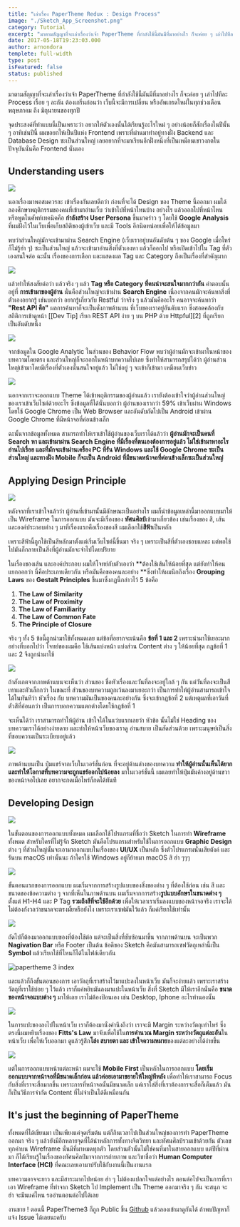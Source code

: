 ```yaml
---
title: "เล่าเรื่อง PaperTheme Redux : Design Process"
image: "./Sketch_App_Screenshot.png"
category: Tutorial
excerpt: "มาตามสัญญาที่จะเล่าเรื่องว่าเจ้า PaperTheme ที่กำลังใช้นี้มันมีที่มาอย่างไร ก็จะค่อย ๆ เล่าไปทีละ Process เรื่อย ๆ ละกัน ต้องเกริ่นก่อนว่า เว็บนี้จะมีการเปลี่ยน"
date: 2017-05-18T19:23:03.000
author: arnondora
templete: full-width
type: post
isFeatured: false
status: published
---
```


มาตามสัญญาที่จะเล่าเรื่องว่าเจ้า PaperTheme ที่กำลังใช้นี้มันมีที่มาอย่างไร ก็จะค่อย ๆ เล่าไปทีละ Process เรื่อย ๆ ละกัน ต้องเกริ่นก่อนว่า เว็บนี้จะมีการเปลี่ยน หรืออัพเกรดใหม่ในทุกช่วงเดือน พฤษภาคม ถึง มิถุนายนของทุกปี

จุดประสงค์ที่ทำแบบนี้เป็นเพราะว่า อยากให้ตัวเองนั้นได้เรียนรู้อะไรใหม่ ๆ อย่างน้อยก็สักเรื่องในปีนั้น ๆ อาทิเช่นปีนี้ ผมขอยกให้เป็นปีแห่ง Frontend เพราะที่ผ่านมาทำอยู่ทางฝั่ง Backend และ Database Design ซะเป็นส่วนใหญ่ เลยอยากที่จะมาเรียนอีกฝั่งหนึ่งที่เป็นเหมือนเขาวงกตในปัจจุบันนั่นคือ Frontend นั่นเอง

## Understanding users
![](./Google_Analytics_Arnondora_Site_1.png)

นอกเรื่องมาพอสมควรละ เข้าเรื่องกันเลยดีกว่า ก่อนที่จะได้ Design ของ Theme นี้ออกมา ผมได้ลองศึกษาพฤติกรรมของคนที่เข้ามาอ่านเว็บ ว่าเข้าไปที่หน้าไหนบ้าง อย่างไร แล้วออกไปที่หน้าไหน หรือพูดในศัพท์เทคนิคคือ **กำลังสร้าง** **User Persona** ขึ้นมาคร่าว ๆ โดยใช้ **Google Analysis** ที่ผมฝังไว้ในเว็บเพื่อเก็บสถิติของผู้เข้าเว็บ และมี Tools อีกนิดหน่อยเพื่อให้ได้ข้อมูลมา

พบว่าส่วนใหญ่มักจะเข้ามาผ่าน Search Engine (เว็บเราอยู่บนอันดับต้น ๆ ของ Google เมื่อไหร่ก็ไม่รู้ฮ่า ๆ) ซะเป็นส่วนใหญ่ แล้วจะเข้ามาอ่านสิ่งที่ตัวเองหา แล้วก็ออกไป หรือเปิดเข้าไปใน Tag ที่ตัวเองสนใจต่อ ฉะนั้น เรื่องของการเลือก และแสดงผล Tag และ Category ถือเป็นเรื่องที่สำคัญมาก

![](./What_is_REST_API_Google_Search_Page.png)

แล้วทำให้สงสัยต่อว่า แล้วจริง ๆ แล้ว **Tag หรือ Category ที่คนน่าจะสนใจมากกว่ากัน** คำตอบนั้นอยู่ที่ **การเข้ามาของผู้อ่าน** นั่นคือส่วนใหญ่จะเข้าผ่าน **Search Engine** เนื่องจากคนมักจะค้นหาสิ่งที่ตัวเองอยากรู้ เช่นบอกว่า อยากรู้เกี่ยวกับ Restful ว่าจริง ๆ แล้วมันคืออะไร คนอาจจะค้นหาว่า **"Rest API คือ"** ผลการค้นหาก็จะเป็นดั่งภาพด้านบน ที่เว็บของเราอยู่อันดับแรก ซึ่งสอดคล้องกับสถิติการเข้าดูหน้า [\[Dev Tip\] เรียก REST API ง่าย ๆ บน PHP ด้วย Httpful][2] ที่ถูกเรียกเป็นอันดับหนึ่ง

![](./Google_Analytics_Arnondora_Site_Behavior_Flow_1.png)

จากข้อมูลใน Google Analytic ในส่วนของ Behavior Flow พบว่าผู้อ่านมักจะเข้ามาในหน้าของบทความโดยตรง และส่วนใหญ่ก็จะออกในหน้าบทความไปเลย ซึ่งทำให้สามารถสรุปได้ว่า ผู้อ่านส่วนใหญ่เข้ามาโดยมีเรื่องที่ตัวเองนั้นสนใจอยู่แล้ว ไม่ใช่อยู่ ๆ จะเข้าก็เข้ามา เหมือนเว็บข่าว

![](./Google_Analytics_Arnondora_Site_User_System_1.png)

นอกจากเราจะออกแบบ Theme ได้เข้าพฤติกรรมของผู้อ่านแล้ว เรายังต้องเข้าใจว่าผู้อ่านส่วนใหญ่ของเราเข้าเว็บไซต์ด้วยอะไร ซึ่งข้อมูลที่ได้นั่นบอกว่า ผู้อ่านของเรากว่า 59% เข้าเว็บผ่าน Windows โดยใช้ Google Chrome เป็น Web Browser และอันดับถัดไปเป็น Android เข้าผ่าน Google Chrome ที่มีหน้าจอที่ค่อนข้างเล็ก

ฉะนั้นจากข้อมูลทั้งหมด สามารถทำให้เราเข้าใช้ผู้อ่านของเว็บเราได้แล้วว่า **ผู้อ่านมักจะเป็นคนที่ Search หา และเข้ามาผ่าน Search Engine ที่มีเรื่องที่ตนเองต้องการอยู่แล้ว ไม่ใช่เข้ามาหาอะไรอ่านไปเรื่อย และที่มักจะเข้าผ่านเครื่อง PC ที่รัน Windows และใช้ Google Chrome ซะเป็นส่วนใหญ่ และทางฝั่ง Mobile ก็จะเป็น Android ที่มีขนาดหน้าจอที่ค่อนข้างเล็กซะเป็นส่วนใหญ่**

## Applying Design Principle
![](./Arnondora30_Design_Wireframe.png)

หลังจากที่เราเข้าใจแล้วว่า ผู้อ่านที่เข้ามานั้นมีลักษณะเป็นอย่างไร ผมก็นำข้อมูลเหล่านี้มาออกแบบมาให้เป็น Wireframe ในการออกแบบ มันจะมีเรื่องของ **ทัศนศิลป์**เข้ามาเกี่ยวข้อง เช่นเรื่องของ สี, เส้น และองค์ประกอบต่าง ๆ มาที่เรื่องแรกคือเรื่องของสี ผมเลือกใช้**สีฟ้า**เป็นหลัก

เพราะสีฟ้านี้ถูกใช้เป็นสีหลักมาตั้งแต่เริ่มเว็บไซต์นี้ขึ้นมา จริง ๆ เพราะเป็นสีที่ตัวเองชอบแหละ แต่พอใช้ไปมันก็กลายเป็นสิ่งที่ผู้อ่านมักจะจำไปโดยปริยาย

ในเรื่องของเส้น และองค์ประกอบ ผมให้โจทย์กับตัวเองว่า **ต้องใช้เส้นให้น้อยที่สุด แต่ยังทำให้คนแยกออกว่า นี่คือประเภทเดียวกัน หรือมันคือของคนละอย่าง **ซึ่งทำให้ผมนึกถึงเรื่อง **Grouping Laws** ของ **Gestalt Principles** ขึ้นมาซึ่งกฏนี้กล่าวไว้ 5 ข้อคือ


1. **The Law of Similarity**
2. **The Law of Proximity**
3. **The Law of Familiarity**
4. **The Law of Common Fate**
5. **The Principle of Closure**

จริง ๆ ทั้ง 5 ข้อนี้ถูกนำมาใช้ทั้งหมดเลย แต่ข้อที่อยากจะเน้นคือ **ข้อที่ 1 และ 2** เพราะนำมาใช้เยอะมาก อย่างที่บอกไปว่า โจทย์ของผมคือ ใช้เส้นแบ่งหน้า แบ่งส่วน Content ต่าง ๆ ให้น้อยที่สุด กฏข้อที่ 1 และ 2 จึงถูกนำมาใช้

![](./Arnondora30_Design_TitleContent_Distace.png)

ถ้าสังเกตจากภาพด้านบนจะเห็นว่า ส่วนของ ชื่อหัวเรื่องและวันที่ลงจะอยู่ใกล้ ๆ กัน แต่วันที่ลงจะเป็นสีเทาและตัวเล็กกว่า ในขณะที่ ส่วนของบทความถูกเว้นลงมาเยอะกว่า เป็นการทำให้ผู้อ่านสามารถเข้าใจได้ในทันทีว่า หัวเรื่อง กับ บทความมันเป็นของคนละอย่างกัน ซึ่งจะเข้ากฏข้อที่ 2 แต่เหตุผลที่เอาวันที่ตัวสีที่อ่อนกว่า เป็นการบอกความแตกต่างโดยใช้กฏข้อที่ 1

จะเห็นได้ว่า เราสามารถทำให้ผู้อ่าน เข้าใจได้ในแว่บแรกเลยว่า หัวข้อ นั้นไม่ใช่ Heading ของบทความเราได้อย่างง่ายดาย และทำให้หน้าเว็บของเราดู อ่านสบาย เป็นสัดส่วนด้วย เพราะมนุษย์เป็นสิ่งที่ชอบความเป็นระเบียบอยู่แล้ว

![](https://www.arnondora.in.th/wp-content/uploads/2016/06/arnondora22_8.png)

ภาพด้านบนเป็น ปุ่มแชร์จากเว็บในเวอร์ชั่นก่อน ที่จะอยู่ด้านล่างของบทความ **ทำให้ผู้อ่านนั้นเห็นได้ยาก และทำให้โอกาสที่บทความจะถูกแชร์ออกไปน้อยลง** มาในเวอร์ชั่นนี้ ผมเลยทำให้ปุ่มมันค้างอยู่ด้านขวาของหน้าจอไปเลย อยากจะกดเมื่อไหร่ก็กดได้ทันที

## Developing Design
![](./Sketch_App_Screenshot.png)

ในขั้นตอนของการออกแบบทั้งหมด ผมเลือกใช้โปรแกรมที่ชื่อว่า Sketch ในการทำ **Wireframe** ทั้งหมด สำหรับใครที่ไม่รู้จัก Sketch มันคือโปรแกรมสำหรับใช้ในการออกแบบ **Graphic Design** ต่าง ๆ ที่ส่วนใหญ่นั้นจะเอามาออกแบบในเรื่องของ **UI/UX** เป็นหลัก ซึ่งตัวโปรแกรมนั่นเสียตังค์ และรันบน macOS เท่านั้นนะ ถ้าใครใช้ Windows อยู่ก็ย้ายมา macOS สิ ฮ่า ๆๆๆ

![](./Arnondora30_Design_Typo_Colour_Wireframe.png)

ขั้นตอนแรกของการออกแบบ ผมเริ่มจากการสร้างรูปแบบของสิ่งของต่าง ๆ ที่ต้องใช้ก่อน เช่น สี และขนาดของข้อความต่าง ๆ จากที่เห็นในภาพด้านบน ผมเริ่มจากการสร้าง**รูปแบบอักษรในขนาดต่าง ๆ** ตั้งแต่ H1-H4 และ P Tag **รวมถึงสีที่จะใช้อีกด้วย** เพื่อให้เวลาเราเริ่มลงแบบของหน้าจอจริง เราจะได้ไม่ต้องกังวลว่าขนาดจะตรงมั้ยหรือยังไง เพราะเราเซฟมันไว้แล้ว ก็แค่เรียกใช้เท่านั้น

![](./Arnondora30_Desin_Element_Wireframe.png)

ถัดไปก็ต้องมาออกแบบของที่ต้องใช้ต่อ แต่จะเป็นสิ่งที่ซับซ้อนมาขึ้น จากภาพด้านบน จะเป็นพวก **Nagivation Bar** หรือ Footer เป็นต้น ข้อดีของ Sketch คือมันสามารถเซฟวัตถุเหล่านี้เป็น **Symbol** แล้วเรียกใช้ที่ไหนก็ได้ในไฟล์เดียวกัน

![papertheme 3 index](./arnondora30-1.png)

และแล้วก็ถึงขั้นตอนของการ เอาวัตถุที่เราสร้างไว้มาแปะลงในหน้าเว็บ มันก็จะง่ายแล้ว เพราะเราสร้างวัตถุที่เราใช้บ่อย ๆ ไว้แล้ว เราก็แค่หยิบมันลงมาแปะในหน้าเว็บ สิ่งที่ Sketch มีให้เราอีกนั่นคือ **ขนาดของหน้าจอแบบต่าง ๆ** มาให้เลย เราไม่ต้องป้อนเอง เช่น Desktop, Iphone อะไรทำนองนั้น

![](./FittsLaws.png)

ในการแปะของลงไปในหน้าเว็บ เราก็ต้องมานั่งคำนึงถึงว่า เราจะมี Margin ระหว่างวัตถุเท่าไหร่ ซึ่งตรงนี้ผมหยิบเรื่องของ **Fitts's Law** มาจับเพื่อใช้ใน**การคำนวณ Margin ระหว่างวัตถุแต่ละอัน**ในหน้าเว็บ เพื่อให้เว็บออกมา ดูแล้วรู้สึก**โล่ง สบายตา และ เข้าใจความหมาย**ของแต่ละอย่างได้ง่ายขึ้น

![](./Arnondora30_Design_Single_Page.png)

แต่ในการออกแบบหน้าแต่ละหน้า ผมจะใช้ **Mobile First** เป็นหลักในการออกแบบ **โดยเริ่มออกแบบจากหน้าจอที่มีขนาดเล็กก่อน แล้วค่อยเอามาขยายให้ใหญ่ทีหลัง** เพื่อทำให้เราสามารถ Focus กับสิ่งที่เราจะสื่อมากขึ้น เพราะการที่หน้าจอนั้นมีขนาดเล็ก แค่เราใส่สิ่งที่เราต้องการจะสื่อก็เต็มแล้ว มันก็เป็นวิธีการจำกัด Content ที่ไม่จำเป็นได้ดีเหมือนกัน

## It's just the beginning of PaperTheme
ทั้งหมดที่ได้เขียนมา เป็นเพียงแค่จุดเริ่มต้น แต่ก็กินเวลาไปเป็นส่วนใหญ่ของการทำ PaperTheme ออกมา จริง ๆ แล้วยังมีอีกหลายจุดที่ได้นำหลักการทั้งทางจิตวิทยา และทัศนศิลป์รวมเข้าด้วยกัน ตัวเลขทุกค่าบน Wireframe นั่นมีที่มาหมดทุกตัว โดยส่วนตัวนั้นไม่ใช่คนที่มาในสายออกแบบ แต่ปีที่ผ่านมา ก็ได้เรียนรู้ในเรื่องของทัศนศิลป์มาจากการถ่ายภาพ และวิชาชื่อว่า **Human Computer Interface (HCI)** ที่คณะเลยเอามาปรับใช้กับงานนี้เป็นงานแรก

บทความอาจจะยาว และมีสาระมากไปหน่อย ฮ่า ๆ ไม่ต้องแปลกใจแต่อย่างไร ตอนต่อไปจะเป็นการที่เราเอา Wireframe ที่ทำจาก Sketch ไป Implement เป็น Theme ออกมาจริง ๆ กัน จะสนุก จะฮ่า จะมึนแค่ไหน รออ่านตอนต่อไปได้เลย

งานขาย ! ตอนนี้ PaperTheme3 ก็ถูก Public ขึ้น [Github][14] แล้วลองเข้ามาดูกันได้ ถ้าพบปัญหาก็แจ้ง Issue ได้เลยนะครับ

[14]: https://github.com/arnondora/wordpress-paper-theme-redux
